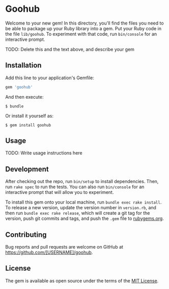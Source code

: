 # Goohub

Welcome to your new gem! In this directory, you'll find the files you need to be able to package up your Ruby library into a gem. Put your Ruby code in the file `lib/goohub`. To experiment with that code, run `bin/console` for an interactive prompt.

TODO: Delete this and the text above, and describe your gem

## Installation

Add this line to your application's Gemfile:

```ruby
gem 'goohub'
```

And then execute:

    $ bundle

Or install it yourself as:

    $ gem install goohub

## Usage

TODO: Write usage instructions here

## Development

After checking out the repo, run `bin/setup` to install dependencies. Then, run `rake spec` to run the tests. You can also run `bin/console` for an interactive prompt that will allow you to experiment.

To install this gem onto your local machine, run `bundle exec rake install`. To release a new version, update the version number in `version.rb`, and then run `bundle exec rake release`, which will create a git tag for the version, push git commits and tags, and push the `.gem` file to [rubygems.org](https://rubygems.org).

## Contributing

Bug reports and pull requests are welcome on GitHub at https://github.com/[USERNAME]/goohub.


## License

The gem is available as open source under the terms of the [MIT License](http://opensource.org/licenses/MIT).
